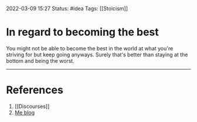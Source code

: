 2022-03-09 15:27
Status: #idea
Tags: [[Stoicism]]

# In regard to becoming the best
You might not be able to become the best in the world at what you're striving for but keep going anyways. Surely that's better than staying at the bottom and being the worst.

---
# References
1. [[Discourses]]
2. [Me blog](https://www.dalepalmares.com/becoming-the-best/)
